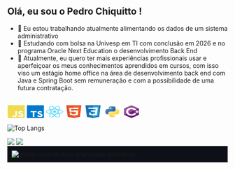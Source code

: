 ## Olá, eu sou o Pedro Chiquitto !
- 🔭 Eu estou trabalhando atualmente alimentando os dados de um sistema administrativo
- 🌱 Estudando com bolsa na Univesp em TI com conclusão em 2026 e no programa Oracle Next Education o desenvolvimento Back End
- 🤔 Atualmente, eu quero ter mais experiências profissionais usar e aperfeiçoar os meus conhecimentos aprendidos em cursos, com isso viso um estágio home office na área de desenvolvimento back end com Java e Spring Boot sem remuneração e com a possibilidade de uma futura contratação. 

<div style="display: inline_block"><br>
  <img align="center" alt="Rafa-Js" height="30" width="40" src="https://raw.githubusercontent.com/devicons/devicon/master/icons/javascript/javascript-plain.svg">
  <img align="center" alt="Rafa-Ts" height="30" width="40" src="https://raw.githubusercontent.com/devicons/devicon/master/icons/typescript/typescript-plain.svg">
  <img align="center" alt="Rafa-React" height="30" width="40" src="https://raw.githubusercontent.com/devicons/devicon/master/icons/react/react-original.svg">
  <img align="center" alt="Rafa-HTML" height="30" width="40" src="https://raw.githubusercontent.com/devicons/devicon/master/icons/html5/html5-original.svg">
  <img align="center" alt="Rafa-CSS" height="30" width="40" src="https://raw.githubusercontent.com/devicons/devicon/master/icons/css3/css3-original.svg">
  <img align="center" alt="Rafa-Python" height="30" width="40" src="https://raw.githubusercontent.com/devicons/devicon/master/icons/python/python-original.svg">
  <img align="center" alt="Rafa-Csharp" height="30" width="40" src="https://raw.githubusercontent.com/devicons/devicon/master/icons/csharp/csharp-original.svg">
</div>
  
![Top Langs](https://github-readme-stats.vercel.app/api/top-langs/?username=anuraghazra&hide_progress=true)
 
<div> 
  <a href = "mailto:pedro.h.chiquitto@gmail.com"><img src="https://img.shields.io/badge/-Gmail-%23333?style=for-the-badge&logo=gmail&logoColor=white" target="_blank"></a>
  <a href="https://www.linkedin.com/in/pedro-chiquitto/" target="_blank"><img src="https://img.shields.io/badge/-LinkedIn-%230077B5?style=for-the-badge&logo=linkedin&logoColor=white" target="_blank"></a> 
  
</div>

<div style="background-color: #0d1117; padding: 10px;">
<picture>
  <source media="(prefers-color-scheme: dark)" srcset="https://raw.githubusercontent.com/SEU_USUARIO/SEU_REPO/output/dist/github-contribution-grid-snake-dark.svg">
  <source media="(prefers-color-scheme: light)" srcset="https://raw.githubusercontent.com/SEU_USUARIO/SEU_REPO/output/dist/github-contribution-grid-snake.svg">
  <img alt="github contribution grid snake animation" src="https://raw.githubusercontent.com/SEU_USUARIO/SEU_REPO/output/dist/github-contribution-grid-snake.svg">
</picture>

</div>


